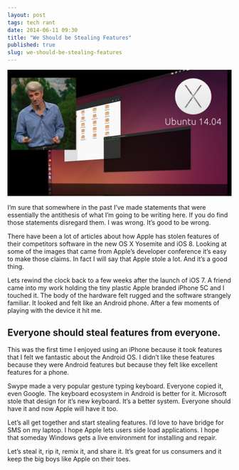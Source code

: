 ```yaml
---
layout: post
tags: tech rant
date: 2014-06-11 09:30
title: "We Should be Stealing Features"
published: true
slug: we-should-be-stealing-features
---
```


![Apple Ubuntu](/images/ubuntu-yosemite.jpg)

I’m sure that somewhere in the past I’ve made statements that were essentially the antithesis of what I’m going to be writing here.  If you do find those statements disregard them.  I was wrong. It’s good to be wrong.

There have been a lot of articles about how Apple has stolen features of their competitors software in the new OS X Yosemite and iOS 8.  Looking at some of the images that came from Apple’s developer conference it’s easy to make those claims.  In fact I will say that Apple stole a lot.  And it’s a good thing.

Lets rewind the clock back to a few weeks after the launch of iOS 7.  A friend came into my work holding the tiny plastic Apple branded iPhone 5C and I touched it.  The body of the hardware felt rugged and the software strangely familiar.  It looked and felt like an Android phone.  After a few moments of playing with the device it hit me.

## Everyone should steal features from everyone.

This was the first time I enjoyed using an iPhone because it took features that I felt we fantastic about the Android OS.  I didn’t like these features because they were Android features but because they felt like excellent features for a phone.

Swype made a very popular gesture typing keyboard.  Everyone copied it, even Google.  The keyboard ecosystem in Android is better for it.  Microsoft stole that design for it’s new keyboard.  It’s a better system.  Everyone should have it and now Apple will have it too.

Let’s all get together and start stealing features.  I’d love to have bridge for SMS on my laptop.  I hope Apple lets users side load applications.  I hope that someday Windows gets a live environment for installing and repair.

Let’s steal it, rip it, remix it, and share it.  It’s great for us consumers and it keep the big boys like Apple on their toes.
